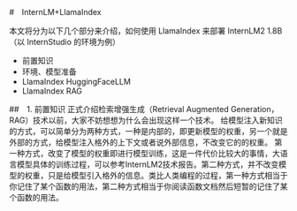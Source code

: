 #　InternLM+LlamaIndex

本文将分为以下几个部分来介绍，如何使用 LlamaIndex 来部署 InternLM2 1.8B（以 InternStudio 的环境为例）
- 前置知识
- 环境、模型准备
- LlamaIndex HuggingFaceLLM
- LlamaIndex RAG

##　1. 前置知识
正式介绍检索增强生成（Retrieval Augmented Generation，RAG）技术以前，大家不妨想想为什么会出现这样一个技术。
给模型注入新知识的方式，可以简单分为两种方式，一种是内部的，即更新模型的权重，另一个就是外部的方式，给模型注入格外的上下文或者说外部信息，不改变它的的权重。
第一种方式，改变了模型的权重即进行模型训练，这是一件代价比较大的事情，大语言模型具体的训练过程，可以参考InternLM2技术报告。第二种方式，并不改变模型的权重，只是给模型引入格外的信息。类比人类编程的过程，第一种方式相当于你记住了某个函数的用法，第二种方式相当于你阅读函数文档然后短暂的记住了某个函数的用法。